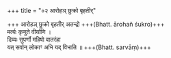 +++
title = "०२ आरोहञ् छुक्रो बृहतीर्"

+++
आरोहञ् छुक्रो बृहतीर् अतन्द्रो +++(Bhatt. ārohañ śukro)+++  
मर्त्यः कृणुते वीर्याणि ।  
दिव्यः सुपर्णो महिषो वातरंहा  
यत् सर्वान् लोकाꣳ अभि यद् विभाति ॥ +++(Bhatt. sarvāṃ)+++